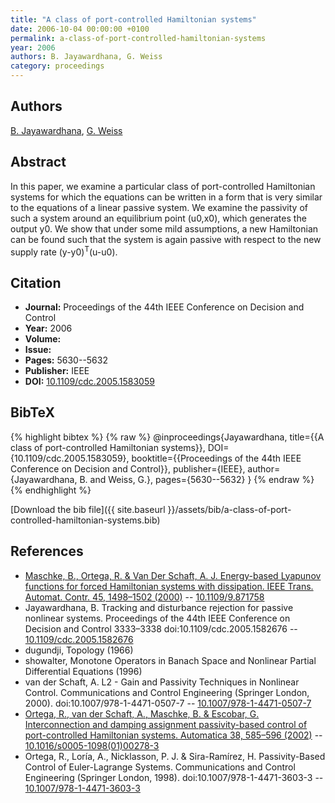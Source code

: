 ```yaml
---
title: "A class of port-controlled Hamiltonian systems"
date: 2006-10-04 00:00:00 +0100
permalink: a-class-of-port-controlled-hamiltonian-systems
year: 2006
authors: B. Jayawardhana, G. Weiss
category: proceedings
---
```

 
## Authors
[B. Jayawardhana](authors/bayu-jayawardhana), [G. Weiss](authors/george-weiss)
 
## Abstract
In this paper, we examine a particular class of port-controlled Hamiltonian systems for which the equations can be written in a form that is very similar to the equations of a linear passive system. We examine the passivity of such a system around an equilibrium point (u<inf>0</inf>,x<inf>0</inf>), which generates the output y<inf>0</inf>. We show that under some mild assumptions, a new Hamiltonian can be found such that the system is again passive with respect to the new supply rate (y-y<inf>0</inf>)<sup>T</sup>(u-u<inf>0</inf>).
 
## Citation
- **Journal:** Proceedings of the 44th IEEE Conference on Decision and Control
- **Year:** 2006
- **Volume:** 
- **Issue:** 
- **Pages:** 5630--5632
- **Publisher:** IEEE
- **DOI:** [10.1109/cdc.2005.1583059](https://doi.org/10.1109/cdc.2005.1583059)
 
## BibTeX
{% highlight bibtex %}
{% raw %}
@inproceedings{Jayawardhana,
  title={{A class of port-controlled Hamiltonian systems}},
  DOI={10.1109/cdc.2005.1583059},
  booktitle={{Proceedings of the 44th IEEE Conference on Decision and Control}},
  publisher={IEEE},
  author={Jayawardhana, B. and Weiss, G.},
  pages={5630--5632}
}
{% endraw %}
{% endhighlight %}
 
[Download the bib file]({{ site.baseurl }}/assets/bib/a-class-of-port-controlled-hamiltonian-systems.bib)
 
## References
- [Maschke, B., Ortega, R. & Van Der Schaft, A. J. Energy-based Lyapunov functions for forced Hamiltonian systems with dissipation. IEEE Trans. Automat. Contr. 45, 1498–1502 (2000)](energy-based-lyapunov-functions-for-forced-hamiltonian-systems-with-dissipation) -- [10.1109/9.871758](https://doi.org/10.1109/9.871758)
- Jayawardhana, B. Tracking and disturbance rejection for passive nonlinear systems. Proceedings of the 44th IEEE Conference on Decision and Control 3333–3338 doi:10.1109/cdc.2005.1582676 -- [10.1109/cdc.2005.1582676](https://doi.org/10.1109/cdc.2005.1582676)
- dugundji, Topology (1966)
- showalter, Monotone Operators in Banach Space and Nonlinear Partial Differential Equations (1996)
- van der Schaft, A. L2 - Gain and Passivity Techniques in Nonlinear Control. Communications and Control Engineering (Springer London, 2000). doi:10.1007/978-1-4471-0507-7 -- [10.1007/978-1-4471-0507-7](https://doi.org/10.1007/978-1-4471-0507-7)
- [Ortega, R., van der Schaft, A., Maschke, B. & Escobar, G. Interconnection and damping assignment passivity-based control of port-controlled Hamiltonian systems. Automatica 38, 585–596 (2002)](interconnection-and-damping-assignment-passivity-based-control-of-port-controlled-hamiltonian-systems) -- [10.1016/s0005-1098(01)00278-3](https://doi.org/10.1016/s0005-1098(01)00278-3)
- Ortega, R., Loría, A., Nicklasson, P. J. & Sira-Ramírez, H. Passivity-Based Control of Euler-Lagrange Systems. Communications and Control Engineering (Springer London, 1998). doi:10.1007/978-1-4471-3603-3 -- [10.1007/978-1-4471-3603-3](https://doi.org/10.1007/978-1-4471-3603-3)

